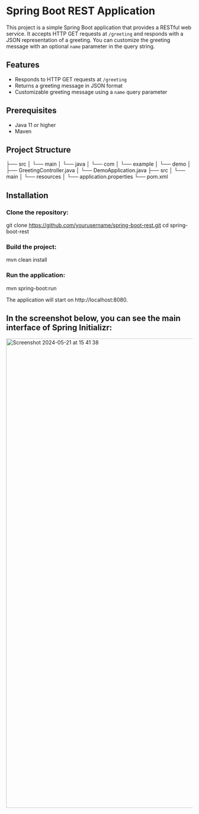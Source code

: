 # Spring Boot REST Application

This project is a simple Spring Boot application that provides a RESTful web service. It accepts HTTP GET requests at `/greeting` and responds with a JSON representation of a greeting. You can customize the greeting message with an optional `name` parameter in the query string.

## Features

- Responds to HTTP GET requests at `/greeting`
- Returns a greeting message in JSON format
- Customizable greeting message using a `name` query parameter

## Prerequisites

- Java 11 or higher
- Maven

## Project Structure

├── src
│ └── main
│ └── java
│ └── com
│ └── example
│ └── demo
│ ├── GreetingController.java
│ └── DemoApplication.java
├── src
│ └── main
│ └── resources
│ └── application.properties
└── pom.xml

## Installation

### Clone the repository:

git clone https://github.com/yourusername/spring-boot-rest.git
cd spring-boot-rest

### Build the project:

mvn clean install

### Run the application:

mvn spring-boot:run

The application will start on http://localhost:8080.

## In the screenshot below, you can see the main interface of Spring Initializr:

<img width="1265" alt="Screenshot 2024-05-21 at 15 41 38" src="https://github.com/koraykarsan/Spring-Framework/assets/108725475/02da60f4-5da7-4cc6-af2b-bd24d6b0b280">
